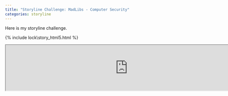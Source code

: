 ```yaml
---
title: "Storyline Challenge: MadLibs - Computer Security"
categories: storyline
---
```


Here is my storyline challenge.

{% include lock\story_html5.html %}

<div>
<iframe markdown="0" src="http://peterkirby.ca/learn/lock/story_html5.html" width="800">&nbsp;</iframe>
</div>
